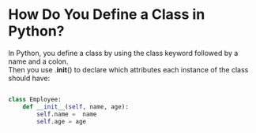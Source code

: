 # How Do You Define a Class in Python?

In Python, you define a class by using the class keyword followed by a name and a colon. </br>
Then you use .__init__() to declare which attributes each instance of the class should have:


```python

class Employee:
    def __init__(self, name, age):
        self.name =  name
        self.age = age

```




